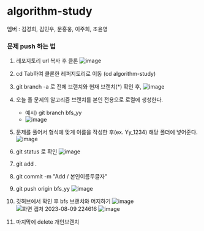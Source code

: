 # algorithm-study


멤버 : 김경희, 김민우, 문홍웅, 이주희, 조윤영

### 문제 push 하는 법
1. 레포지토리 url 복사 후 클론
![image](https://github.com/yoonoi/algorithm-study/assets/94058311/d36cca69-b996-4c99-ba6b-2c7217a530a6)


2. cd Tab하여 클론한 레퍼지토리로 이동 (cd algorithm-study)  
3. git branch -a 로 전체 브랜치와 현재 브랜치(*) 확인 후,
![image](https://github.com/yoonoi/algorithm-study/assets/94058311/3ea6718c-b230-4925-abe9-725aebf5a0dc)


4. 오늘 풀 문제의 알고리즘 브랜치를 본인 전용으로 로컬에 생성한다.
      - 예시) git branch bfs_yy
      - ![image](https://github.com/yoonoi/algorithm-study/assets/94058311/f3ec6a5d-a31f-48be-8001-205eefbc34fc)

6. 문제를 풀어서 형식에 맞게 이름을 작성한 후(ex. Yy_1234) 해당 폴더에 넣어준다.
![image](https://github.com/yoonoi/algorithm-study/assets/94058311/42d11aad-08f6-4e67-9ed4-63335f8de033)

7. git status 로 확인
![image](https://github.com/yoonoi/algorithm-study/assets/94058311/7fbc0380-f807-45fd-93d6-4ba75c12b81f)

8. git add .  
9. git commit -m "Add / 본인이름두글자"  
10. git push origin bfs_yy
![image](https://github.com/yoonoi/algorithm-study/assets/94058311/2b880cee-974c-4dec-9ed9-7a4895d4a915)

11. 깃허브에서 확인 후 bfs 브랜치와 머지하기
    ![image](https://github.com/yoonoi/algorithm-study/assets/94058311/f4013874-cc61-42d6-84c7-88cf7231e611)
    ![화면 캡처 2023-08-09 224616](https://github.com/yoonoi/algorithm-study/assets/94058311/1ea533a9-7334-41d1-932e-66d33d76cb8a)
    ![image](https://github.com/yoonoi/algorithm-study/assets/94058311/475628e9-461b-4e75-91db-7b6a5fa412e7)
12. 마지막에 delete 개인브랜치 



 
